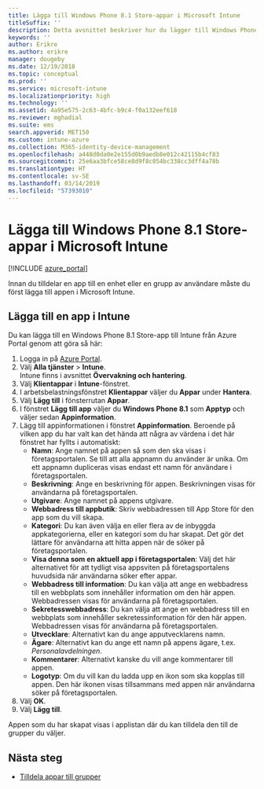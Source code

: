 ```yaml
---
title: Lägga till Windows Phone 8.1 Store-appar i Microsoft Intune
titleSuffix: ''
description: Detta avsnittet beskriver hur du lägger till Windows Phone 8.1 Store-appar i Microsoft Intune.
keywords: ''
author: Erikre
ms.author: erikre
manager: dougeby
ms.date: 12/19/2018
ms.topic: conceptual
ms.prod: ''
ms.service: microsoft-intune
ms.localizationpriority: high
ms.technology: ''
ms.assetid: 4a95e575-2c63-4bfc-b9c4-f0a132eef618
ms.reviewer: mghadial
ms.suite: ems
search.appverid: MET150
ms.custom: intune-azure
ms.collection: M365-identity-device-management
ms.openlocfilehash: a448d0da0e2e155d0b9aedb8e012c42115b4cf83
ms.sourcegitcommit: 25e6aa3bfce58ce8d9f8c054bc338cc3dff4a78b
ms.translationtype: HT
ms.contentlocale: sv-SE
ms.lasthandoff: 03/14/2019
ms.locfileid: "57393010"
---
```

# <a name="add-windows-phone-81-store-apps-to-microsoft-intune"></a>Lägga till Windows Phone 8.1 Store-appar i Microsoft Intune

[!INCLUDE [azure_portal](./includes/azure_portal.md)]

Innan du tilldelar en app till en enhet eller en grupp av användare måste du först lägga till appen i Microsoft Intune. 

## <a name="add-an-app-to-intune"></a>Lägga till en app i Intune
Du kan lägga till en Windows Phone 8.1 Store-app till Intune från Azure Portal genom att göra så här:

1. Logga in på [Azure Portal](https://portal.azure.com).
2. Välj **Alla tjänster** > **Intune**.  
    Intune finns i avsnittet **Övervakning och hantering**.
3. Välj **Klientappar** i **Intune**-fönstret.
4. I arbetsbelastningsfönstret **Klientappar** väljer du **Appar** under **Hantera**.
5. Välj **Lägg till** i fönsterrutan **Appar**.
6. I fönstret **Lägg till app** väljer du **Windows Phone 8.1** som **Apptyp** och väljer sedan **Appinformation**.
7. Lägg till appinformationen i fönstret **Appinformation**. Beroende på vilken app du har valt kan det hända att några av värdena i det här fönstret har fyllts i automatiskt:
    - **Namn**: Ange namnet på appen så som den ska visas i företagsportalen. Se till att alla appnamn du använder är unika. Om ett appnamn dupliceras visas endast ett namn för användare i företagsportalen.
    - **Beskrivning**: Ange en beskrivning för appen. Beskrivningen visas för användarna på företagsportalen.
    - **Utgivare**: Ange namnet på appens utgivare.
    - **Webbadress till appbutik**: Skriv webbadressen till App Store för den app som du vill skapa.
    - **Kategori**: Du kan även välja en eller flera av de inbyggda appkategorierna, eller en kategori som du har skapat. Det gör det lättare för användarna att hitta appen när de söker på företagsportalen.
    - **Visa denna som en aktuell app i företagsportalen**: Välj det här alternativet för att tydligt visa appsviten på företagsportalens huvudsida när användarna söker efter appar.
    - **Webbadress till information**: Du kan välja att ange en webbadress till en webbplats som innehåller information om den här appen. Webbadressen visas för användarna på företagsportalen.
    - **Sekretesswebbadress**: Du kan välja att ange en webbadress till en webbplats som innehåller sekretessinformation för den här appen. Webbadressen visas för användarna på företagsportalen.
    - **Utvecklare**: Alternativt kan du ange apputvecklarens namn.
    - **Ägare**: Alternativt kan du ange ett namn på appens ägare, t.ex. *Personalavdelningen*.
    - **Kommentarer**: Alternativt kanske du vill ange kommentarer till appen.
    - **Logotyp**: Om du vill kan du ladda upp en ikon som ska kopplas till appen. Den här ikonen visas tillsammans med appen när användarna söker på företagsportalen.
8. Välj **OK**.
9. Välj **Lägg till**.

Appen som du har skapat visas i applistan där du kan tilldela den till de grupper du väljer.

## <a name="next-steps"></a>Nästa steg

- [Tilldela appar till grupper](apps-deploy.md)
